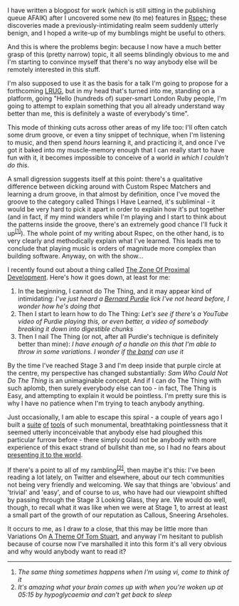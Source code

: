 I have written a blogpost for work (which is still sitting in the publishing queue AFAIK) after I uncovered some new (to me) features in [Rspec](http://rspec.info/); these discoveries made a previously-intimidating realm seem suddenly utterly benign, and I hoped a write-up of my bumblings might be useful to others.

And this is where the problems begin: because I now have a much better grasp of this (pretty narrow) topic, it all seems blindingly obvious to me and I'm starting to convince myself that there's no way anybody else will be remotely interested in this stuff.

I'm also supposed to use it as the basis for a talk I'm going to propose for a forthcoming [LRUG](http://lrug.org/), but in my head that's turned into me, standing on a platform, going "Hello (hundreds of) super-smart London Ruby people, I'm going to attempt to explain something that you all already understand way better than me, this is definitely a waste of everybody's time".

This mode of thinking cuts across other areas of my life too: I'll often catch some drum groove, or even a tiny snippet of technique, when I'm listening to music, and then spend _hours_ learning it, and practicing it, and once I've got it baked into my muscle-memory enough that I can really start to have fun with it, it becomes impossible to conceive of a world _in which I couldn't do this_.

A small digression suggests itself at this point: there's a qualitative difference between dicking around with Custom Rspec Matchers and learning a drum groove, in that almost by definition, once I've moved the groove to the category called Things I Have Learned, it's subliminal - it would be very hard to pick it apart in order to explain how it's put together (and in fact, if my mind wanders while I'm playing and I start to think about the patterns inside the groove, there's an extremely good chance I'll fuck it up<sup>[[1]](#1)</sup>). The whole point of my writing about Rspec, on the other hand, is to very clearly and methodically explain what I've learned. This leads me to conclude that playing music is orders of magnitude more complex than building software. Anyway, on with the show...

I recently found out about a thing called [The Zone Of Proximal Development](https://en.wikipedia.org/wiki/Zone_of_proximal_development). Here's how it goes down, at least for me:

1. In the beginning, I cannot do The Thing, and it may appear kind of intimidating: _I've just heard a [Bernard Purdie](https://www.youtube.com/watch?v=E9E0WxLbqVA&list=PLuPLM2FI60-OIgFTc9YCrGgH5XWGT6znV) lick I've not heard before, I wonder how he's doing that_
1. Then I start to learn how to do The Thing: _Let's see if there's a YouTube video of Purdie playing this, or even better, a video of somebody breaking it down into digestible chunks_
1. Then I nail The Thing (or not, after all Purdie's technique is definitely better than mine): _I have enough of a handle on this that I'm able to throw in some variations. I wonder if [the band](http://rawfunkmaharishi.uk/) can use it_

By the time I've reached Stage 3 and I'm deep inside that purple circle at the centre, my perspective has changed substantially: _Sam Who Could Not Do The Thing_ is an unimaginable concept. And if I can do The Thing with such aplomb, then surely everybody else can too - in fact, The Thing is Easy, and attempting to explain it would be pointless. I'm pretty sure this is why I have no patience when I'm trying to teach anybody anything.

Just occasionally, I am able to escape this spiral - a couple of years ago I built a [suite](http://uncleclive.herokuapp.com/) [of](http://pokrovsky.herokuapp.com/) [tools](http://dead-cockroach.herokuapp.com/) of such monumental, breathtaking pointlessness that it seemed utterly inconceivable that anybody else had ploughed this particular furrow before - there simply could not be anybody with more experience of this exact strand of bullshit than me, so I had no fears about [presenting it to the world](https://www.youtube.com/watch?v=Qt_J0jNqtZg&index=2&list=PLuPLM2FI60-M0-aWejF9WgB-Dkt1TuQXv).

If there's a point to all of my rambling<sup>[[2]](#2)</sup>, then maybe it's this: I've been reading a lot lately, on Twitter and elsewhere, about our tech communities not being very friendly and welcoming. We say that things are 'obvious' and 'trivial' and 'easy', and of course to _us_, who have had our viewpoint shifted by passing through the Stage 3 Looking Glass, they are. We would do well, though, to recall what it was like when we were at Stage 1, to arrest at least a small part of the growth of our reputation as Callous, Sneering Arseholes.

It occurs to me, as I draw to a close, that this may be little more than Variations On [A Theme Of Tom Stuart](http://codon.com/i-have-no-idea-what-im-doing), and anyway I'm hesitant to publish because of course now I've marshalled it into this form it's all very obvious and why would anybody want to read it?

---

1. <a name="1"></a> _The same thing sometimes happens when I'm using vi, come to think of it_
2. <a href="2"></a> _It's amazing what your brain comes up with when you're woken up at 05:15 by hypoglycaemia and can't get back to sleep_
